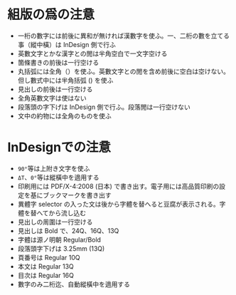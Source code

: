# 組版の爲の注󠄁意󠄁

- 一桁の數字には前󠄁後に異和が無ければ漢數字を使󠄁ふ。一、二桁の數を立てる事（縱中橫）は InDesign 側で行ふ
- 英數文󠄁字とかな漢字との閒󠄁は半󠄁角空󠄁白で一文󠄁字空󠄁ける
- 箇條書きの前󠄁後は一行空󠄁ける
- 丸括弧には全󠄁角（）を使󠄁ふ。英數文󠄁字との閒󠄁を含め前󠄁後に空󠄁白は空󠄁けない。但し數式中には半󠄁角括弧 () を使󠄁ふ
- 見出しの前󠄁後は一行空󠄁ける
- 全󠄁角英數文󠄁字は使󠄁はない
- 段落頭の字下げは InDesign 側で行ふ。段落閒󠄁は一行空󠄁けない
- 文󠄁中の約󠄁物には全󠄁角のものを使󠄁ふ

# InDesignでの注󠄁意󠄁

- `90°`等は上附き文󠄁字を使󠄁ふ
- `ΔT`、`0°`等は縱橫中を適󠄁用する
- 印刷用には PDF/X-4:2008 (日本) で書き出す。電子用には高品質印刷の設定を基にブックマークを書き出す
- 異體字 selector の入った文󠄁は後から字體を替へると豆腐が表示される。字體を替へてから流し込󠄁む
- 見出しの周󠄀圍は一行空󠄁ける
- 見出しは Bold で、24Q、16Q、13Q
- 字體は源ノ明󠄁朝 Regular/Bold
- 段落頭字下げは 3.25mm (13Q)
- 頁番号は Regular 10Q
- 本文󠄁は Regular 13Q
- 目次󠄁は Regular 16Q
- 數字のみ二桁迄󠄁、自動縱橫中を適󠄁用する
